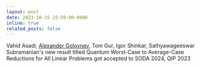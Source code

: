 ```yaml
---
layout: post
date: 2023-10-15 15:59:00-0400
inline: true
related_posts: false
---
```


Vahid Asadi, [Alexander Golovnev](https://golovnev.org), Tom Gur, Igor Shinkar, Sathyawageeswar Subramanian's new result titled Quantum Worst-Case to Average-Case Reductions for All Linear Problems got accepted to SODA 2024, QIP 2023
